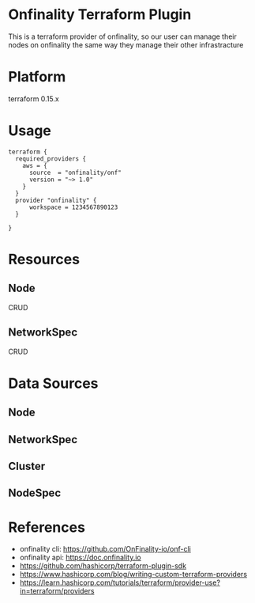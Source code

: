 # Onfinality Terraform Plugin

This is a terraform provider of onfinality, so our user can manage their nodes on onfinality the same way they manage their other infrastracture

# Platform
terraform 0.15.x

# Usage
```
terraform {
  required_providers {
    aws = {
      source  = "onfinality/onf"
      version = "~> 1.0"
    }
  }
  provider "onfinality" {
      workspace = 1234567890123
  }

}
```

# Resources 
## Node
CRUD

## NetworkSpec
CRUD

# Data Sources
## Node

## NetworkSpec

## Cluster

## NodeSpec

# References
- onfinality cli: https://github.com/OnFinality-io/onf-cli
- onfinality api: https://doc.onfinality.io
- https://github.com/hashicorp/terraform-plugin-sdk
- https://www.hashicorp.com/blog/writing-custom-terraform-providers
- https://learn.hashicorp.com/tutorials/terraform/provider-use?in=terraform/providers

